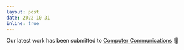 ```yaml
---
layout: post
date: 2022-10-31
inline: true
---
```


Our latest work has been submitted to [Computer Communications](https://www.sciencedirect.com/journal/computer-communications) !🤞